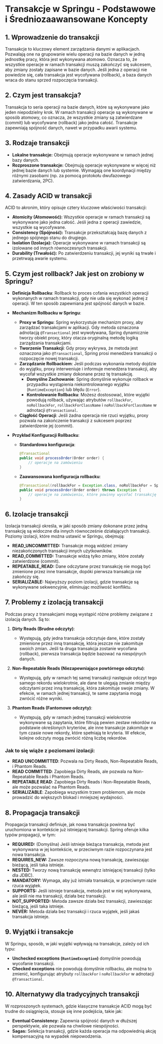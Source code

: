 
# Transakcje w Springu - Podstawowe i Średniozaawansowane Koncepty

## 1. Wprowadzenie do transakcji

Transakcje to kluczowy element zarządzania danymi w aplikacjach. Pozwalają one na grupowanie wielu operacji na bazie danych w jedną jednostkę pracy, która jest wykonywana atomowo. Oznacza to, że wszystkie operacje w ramach transakcji muszą zakończyć się sukcesem, aby zmiany zostały zapisane w bazie danych. Jeśli jedna z operacji nie powiedzie się, cała transakcja jest wycofywana (rollback), a baza danych wraca do stanu sprzed rozpoczęcia transakcji.

## 2. Czym jest transakcja?

Transakcja to seria operacji na bazie danych, które są wykonywane jako jeden niepodzielny krok. W ramach transakcji operacje są wykonywane w sposób atomowy, co oznacza, że wszystkie zmiany są zatwierdzane (commit) lub wycofywane (rollback) jako jedna całość. Transakcje zapewniają spójność danych, nawet w przypadku awarii systemu.

## 3. Rodzaje transakcji

- **Lokalne transakcje:** Obejmują operacje wykonywane w ramach jednej bazy danych.
- **Rozproszone transakcje:** Obejmują operacje wykonywane w więcej niż jednej bazie danych lub systemie. Wymagają one koordynacji między różnymi zasobami (np. za pomocą protokołu dwufazowego zatwierdzania, 2PC).

## 4. Zasady ACID w transakcji

ACID to akronim, który opisuje cztery kluczowe właściwości transakcji:

- **Atomicity (Atomowość):** Wszystkie operacje w ramach transakcji są wykonywane jako jedna całość. Jeśli jedna z operacji zawiedzie, wszystkie są wycofywane.
- **Consistency (Spójność):** Transakcje przekształcają bazę danych z jednego spójnego stanu do drugiego.
- **Isolation (Izolacja):** Operacje wykonywane w ramach transakcji są izolowane od innych równoczesnych transakcji.
- **Durability (Trwałość):** Po zatwierdzeniu transakcji, jej wyniki są trwałe i przetrwają awarie systemu.

## 5. Czym jest rollback? Jak jest on zrobiony w Springu?

- **Definicja Rollbacku**: Rollback to proces cofania wszystkich operacji wykonanych w ramach transakcji, gdy nie uda się wykonać jednej z operacji. W ten sposób zapewniana jest spójność danych w bazie.

- **Mechanizm Rollbacku w Springu**:
    - **Proxy w Springu**: Spring wykorzystuje mechanizm proxy, aby zarządzać transakcjami w aplikacji. Gdy metoda oznaczona adnotacją `@Transactional` jest wywoływana, Spring dynamicznie tworzy obiekt proxy, który otacza oryginalną metodę logiką zarządzania transakcjami.
    - **Tworzenie Transakcji**: Gdy proxy wykrywa, że metoda jest oznaczona jako `@Transactional`, Spring prosi menedżera transakcji o rozpoczęcie nowej transakcji.
    - **Zarządzanie Rollbackiem**: Jeśli podczas wykonania metody dojdzie do wyjątku, proxy interweniuje i informuje menedżera transakcji, aby wycofał wszystkie zmiany dokonane przez tę transakcję.
        - **Domyślne Zachowanie**: Spring domyślnie wykonuje rollback w przypadku wystąpienia niekontrolowanego wyjątku (`RuntimeException`) lub błędu (`Error`).
        - **Kontrolowanie Rollbacku**: Możesz dostosować, które wyjątki powodują rollback, używając atrybutów `rollbackFor`, `noRollbackFor`, `rollbackForClassName` i `noRollbackForClassName` w adnotacji `@Transactional`.
    - **Ciągłość Operacji**: Jeśli żadna operacja nie rzuci wyjątku, proxy pozwala na zakończenie transakcji z sukcesem poprzez zatwierdzenie jej (commit).

- **Przykład Konfiguracji Rollbacku**:
    - **Standardowa konfiguracja**:
      ```java
      @Transactional
      public void processOrder(Order order) {
          // operacje na zamówieniu
      }
      ```
    - **Zaawansowana konfiguracja rollbacku**:
      ```java
      @Transactional(rollbackFor = Exception.class, noRollbackFor = SpecificException.class)
      public void processOrder(Order order) throws Exception {
          // operacje na zamówieniu, które powinny wycofać transakcję w przypadku wyjątku
      }
      ```

## 6. Izolacje transakcji

Izolacja transakcji określa, w jaki sposób zmiany dokonane przez jedną transakcję są widoczne dla innych równocześnie działających transakcji. Poziomy izolacji, które można ustawić w Springu, obejmują:

- **READ_UNCOMMITTED:** Transakcje mogą widzieć zmiany niezakończonych transakcji innych użytkowników.
- **READ_COMMITTED:** Transakcje widzą tylko zmiany, które zostały zatwierdzone (commit).
- **REPEATABLE_READ:** Dane odczytane przez transakcję nie mogą być zmienione przez inne transakcje, dopóki pierwsza transakcja nie zakończy się.
- **SERIALIZABLE:** Najwyższy poziom izolacji, gdzie transakcje są wykonywane sekwencyjnie, eliminując możliwość konfliktu.

## 7. Problemy z izolacją transakcji

Podczas pracy z transakcjami mogą wystąpić różne problemy związane z izolacją danych. Są to:

1. **Dirty Reads (Brudne odczyty)**:
    - Występują, gdy jedna transakcja odczytuje dane, które zostały zmienione przez inną transakcję, która jeszcze nie zakomituje swoich zmian. Jeśli ta druga transakcja zostanie wycofana (rollback), pierwsza transakcja będzie bazować na niespójnych danych.

2. **Non-Repeatable Reads (Niezapewniające powtórnego odczytu)**:
    - Występują, gdy w ramach tej samej transakcji następuje odczyt tego samego rekordu wielokrotnie, ale dane te ulegają zmianie między odczytami przez inną transakcję, która zakomituje swoje zmiany. W efekcie, w ramach jednej transakcji, te same zapytania mogą zwrócić różne wyniki.

3. **Phantom Reads (Fantomowe odczyty)**:
    - Występują, gdy w ramach jednej transakcji wielokrotnie wykonywane są zapytania, które filtrują pewien zestaw rekordów na podstawie określonych kryteriów, ale inne transakcje zakomituje w tym czasie nowe rekordy, które spełniają te kryteria. W efekcie, kolejne odczyty mogą zwrócić różną liczbę rekordów.

### Jak to się wiąże z poziomami izolacji:

- **READ UNCOMMITTED**: Pozwala na Dirty Reads, Non-Repeatable Reads, i Phantom Reads.
- **READ COMMITTED**: Zapobiega Dirty Reads, ale pozwala na Non-Repeatable Reads i Phantom Reads.
- **REPEATABLE READ**: Zapobiega Dirty Reads i Non-Repeatable Reads, ale może pozwalać na Phantom Reads.
- **SERIALIZABLE**: Zapobiega wszystkim trzem problemom, ale może prowadzić do większych blokad i mniejszej wydajności.

## 8. Propagacja transakcji

Propagacja transakcji definiuje, jak nowa transakcja powinna być uruchomiona w kontekście już istniejącej transakcji. Spring oferuje kilka typów propagacji, w tym:

- **REQUIRED:** (Domyślna) Jeśli istnieje bieżąca transakcja, metoda jest wykonywana w jej kontekście, w przeciwnym razie rozpoczynana jest nowa transakcja.
- **REQUIRES_NEW:** Zawsze rozpoczyna nową transakcję, zawieszając bieżącą, jeśli taka istnieje.
- **NESTED:** Tworzy nową transakcję wewnątrz istniejącej transakcji (tylko dla JDBC).
- **MANDATORY:** Wymaga, aby już istniała transakcja, w przeciwnym razie rzuca wyjątek.
- **SUPPORTS:** Jeśli istnieje transakcja, metoda jest w niej wykonywana, ale jeśli nie ma transakcji, działa bez transakcji.
- **NOT_SUPPORTED:** Metoda zawsze działa bez transakcji, zawieszając bieżącą, jeśli taka istnieje.
- **NEVER:** Metoda działa bez transakcji i rzuca wyjątek, jeśli jakaś transakcja istnieje.

## 9. Wyjątki i transakcje

W Springu, sposób, w jaki wyjątki wpływają na transakcje, zależy od ich typu:
- **Unchecked exceptions (`RuntimeException`)** domyślnie powodują wycofanie transakcji.
- **Checked exceptions** nie powodują domyślnie rollbacku, ale można to zmienić, konfigurując atrybuty `rollbackFor` i `noRollbackFor` w adnotacji `@Transactional`.

## 10. Alternatywy dla tradycyjnych transakcji

W rozproszonych systemach, gdzie klasyczne transakcje ACID mogą być trudne do osiągnięcia, stosuje się inne podejścia, takie jak:
- **Eventual Consistency:** Zapewnia spójność danych w dłuższej perspektywie, ale pozwala na chwilowe niespójności.
- **Sagas:** Selekcja transakcji, gdzie każda operacja ma odpowiednią akcję kompensacyjną na wypadek niepowodzenia.

